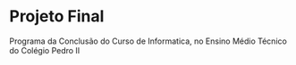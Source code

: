 # Projeto Final
Programa da Conclusão do Curso de Informatica, no Ensino Médio Técnico do Colégio Pedro II
